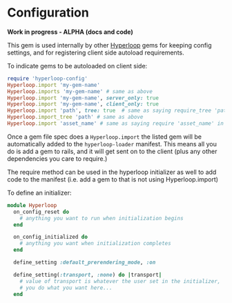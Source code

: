 # Configuration

**Work in progress - ALPHA (docs and code)**

This gem is used internally by other [Hyperloop](http://ruby-hyperloop.io) gems for keeping config settings, and for registering client side autoload requirements.

To indicate gems to be autoloaded on client side:

```ruby
require 'hyperloop-config'
Hyperloop.import 'my-gem-name'
Hyperloop.imports 'my-gem-name' # same as above
Hyperloop.import 'my-gem-name', server_only: true
Hyperloop.import 'my-gem-name', client_only: true
Hyperloop.import 'path', tree: true  # same as saying require_tree 'path' in a manifest file
Hyperloop.import_tree 'path' # same as above
Hyperloop.import 'asset_name' # same as saying require 'asset_name' in a manifest file
```

Once a gem file spec does a `Hyperloop.import` the listed gem will be automatically added to the `hyperloop-loader` manifest.   This means all you do is add a gem
to rails, and it will get sent on to the client (plus any other dependencies you care to require.)

The require method can be used in the hyperloop initializer as well to add code to the manifest (i.e. add a gem to that is not using Hyperloop.import)

To define an initializer:

```ruby
module Hyperloop
  on_config_reset do
    # anything you want to run when initialization begins
  end

  on_config_initialized do
    # anything you want when initialization completes
  end

  define_setting :default_prerendering_mode, :on

  define_setting(:transport, :none) do |transport|
    # value of transport is whatever the user set in the initializer,
    # you do what you want here...
  end
```
